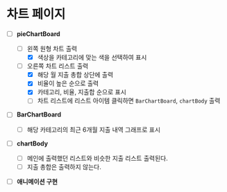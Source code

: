 # 차트 페이지

- [ ] **pieChartBoard**

  - [ ] 왼쪽 원형 차트 출력
    - [x] 색상을 카테고리에 맞는 색을 선택하여 표시
  - [ ] 오른쪽 차트 리스트 출력
    - [x] 해당 월 지출 총합 상단에 출력
    - [x] 비율이 높은 순으로 출력
    - [x] 카테고리, 비율, 지출합 순으로 표시
    - [ ] 차트 리스트에 리스트 아이템 클릭하면 `BarChartBoard`, `chartBody` 출력

- [ ] **BarChartBoard**

  - [ ] 해당 카테고리의 최근 6개월 지출 내역 그래프로 표시

- [ ] **chartBody**

  - [ ] 메인에 출력했던 리스트와 비슷한 지출 리스트 출력된다.
  - [ ] 지출 총합은 출력하지 않는다.

- [ ] **애니메이션 구현**
